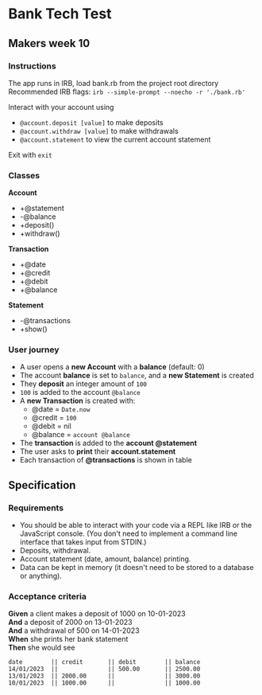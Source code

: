 # Bank Tech Test
## Makers week 10

### Instructions

The app runs in IRB, load bank.rb from the project root directory
Recommended IRB flags: `irb --simple-prompt --noecho -r './bank.rb'`

Interact with your account using
* `@account.deposit [value]` to make deposits
* `@account.withdraw [value]` to make withdrawals
* `@account.statement` to view the current account statement

Exit with `exit`

### Classes

**Account**
* +@statement
* -@balance
* +deposit()
* +withdraw()

**Transaction**
* +@date
* +@credit
* +@debit
* +@balance

**Statement**
* -@transactions
* +show()

### User journey

* A user opens a **new Account** with a **balance** (default: 0)
* The account **balance** is set to `balance`, and a **new Statement** is created
* They **deposit** an integer amount of `100`
* `100` is added to the account `@balance`
* A **new Transaction** is created with:
    * @date = `Date.now`
    * @credit = `100`
    * @debit = nil
    * @balance = `account @balance`
* The **transaction** is added to the **account @statement**
* The user asks to **print** their **account.statement**
* Each transaction of **@transactions** is shown in table 

## Specification

### Requirements

* You should be able to interact with your code via a REPL like IRB or the JavaScript console.  (You don't need to implement a command line interface that takes input from STDIN.)
* Deposits, withdrawal.
* Account statement (date, amount, balance) printing.
* Data can be kept in memory (it doesn't need to be stored to a database or anything).

### Acceptance criteria

**Given** a client makes a deposit of 1000 on 10-01-2023  
**And** a deposit of 2000 on 13-01-2023  
**And** a withdrawal of 500 on 14-01-2023  
**When** she prints her bank statement  
**Then** she would see

```
date        || credit       || debit        || balance
14/01/2023  ||              || 500.00       || 2500.00
13/01/2023  || 2000.00      ||              || 3000.00
10/01/2023  || 1000.00      ||              || 1000.00
```
